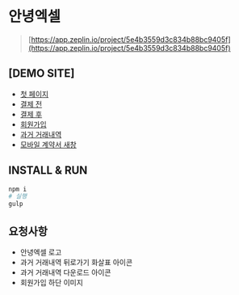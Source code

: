 # 안녕엑셀
> [https://app.zeplin.io/project/5e4b3559d3c834b88bc9405f](https://app.zeplin.io/project/5e4b3559d3c834b88bc9405f)



## [DEMO SITE]
- [첫 페이지](https://fervent-haibt-c311ea.netlify.com/)
- [결제 전](https://fervent-haibt-c311ea.netlify.com/beforePayment.html)
- [결제 후](https://fervent-haibt-c311ea.netlify.com/afterPayment.html)
- [회원가입](https://fervent-haibt-c311ea.netlify.com/join.html)
- [과거 거래내역](https://fervent-haibt-c311ea.netlify.com/tradeHistory.html)
- [모바일 계약서 새창](https://fervent-haibt-c311ea.netlify.com/contact.html)

## INSTALL & RUN
```bash
npm i
# 실행
gulp
```



## 요청사항
- 안녕엑셀 로고
- 과거 거래내역 뒤로가기 화살표 아이콘
- 과거 거래내역 다운로드 아이콘
- 회원가입 하단 이미지